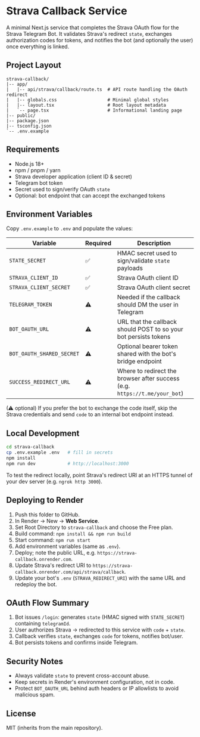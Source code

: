 # Strava Callback Service

A minimal Next.js service that completes the Strava OAuth flow for the Strava Telegram Bot. It validates
Strava's redirect `state`, exchanges authorization codes for tokens, and notifies the bot (and optionally
the user) once everything is linked.

## Project Layout

```
strava-callback/
|-- app/
|   |-- api/strava/callback/route.ts  # API route handling the OAuth redirect
|   |-- globals.css                   # Minimal global styles
|   |-- layout.tsx                    # Root layout metadata
|   `-- page.tsx                      # Informational landing page
|-- public/
|-- package.json
|-- tsconfig.json
`-- .env.example
```

## Requirements

- Node.js 18+
- npm / pnpm / yarn
- Strava developer application (client ID & secret)
- Telegram bot token
- Secret used to sign/verify OAuth `state`
- Optional: bot endpoint that can accept the exchanged tokens

## Environment Variables

Copy `.env.example` to `.env` and populate the values:

| Variable | Required | Description |
|----------|----------|-------------|
| `STATE_SECRET` | ✅ | HMAC secret used to sign/validate `state` payloads |
| `STRAVA_CLIENT_ID` | ✅ | Strava OAuth client ID |
| `STRAVA_CLIENT_SECRET` | ✅ | Strava OAuth client secret |
| `TELEGRAM_TOKEN` | ⚠ | Needed if the callback should DM the user in Telegram |
| `BOT_OAUTH_URL` | ⚠ | URL that the callback should POST to so your bot persists tokens |
| `BOT_OAUTH_SHARED_SECRET` | ⚠ | Optional bearer token shared with the bot's bridge endpoint |
| `SUCCESS_REDIRECT_URL` | ⚠ | Where to redirect the browser after success (e.g. `https://t.me/your_bot`) |

(⚠ optional) If you prefer the bot to exchange the code itself, skip the Strava credentials and send
`code` to an internal bot endpoint instead.

## Local Development

```bash
cd strava-callback
cp .env.example .env   # fill in secrets
npm install
npm run dev            # http://localhost:3000
```

To test the redirect locally, point Strava's redirect URI at an HTTPS tunnel of your dev server (e.g. `ngrok http 3000`).

## Deploying to Render

1. Push this folder to GitHub.
2. In Render → New → **Web Service**.
3. Set Root Directory to `strava-callback` and choose the Free plan.
4. Build command: `npm install && npm run build`
5. Start command: `npm run start`
6. Add environment variables (same as `.env`).
7. Deploy; note the public URL, e.g. `https://strava-callback.onrender.com`.
8. Update Strava's redirect URI to `https://strava-callback.onrender.com/api/strava/callback`.
9. Update your bot's `.env` (`STRAVA_REDIRECT_URI`) with the same URL and redeploy the bot.

## OAuth Flow Summary

1. Bot issues `/login`: generates `state` (HMAC signed with `STATE_SECRET`) containing `telegramId`.
2. User authorizes Strava → redirected to this service with `code` + `state`.
3. Callback verifies `state`, exchanges `code` for tokens, notifies bot/user.
4. Bot persists tokens and confirms inside Telegram.

## Security Notes

- Always validate `state` to prevent cross-account abuse.
- Keep secrets in Render's environment configuration, not in code.
- Protect `BOT_OAUTH_URL` behind auth headers or IP allowlists to avoid malicious spam.

## License

MIT (inherits from the main repository).
